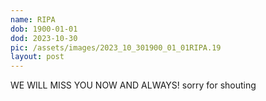 ```yaml
---
name: RIPA
dob: 1900-01-01
dod: 2023-10-30
pic: /assets/images/2023_10_301900_01_01RIPA.19
layout: post
---
```

WE WILL MISS YOU NOW AND ALWAYS! sorry for shouting
